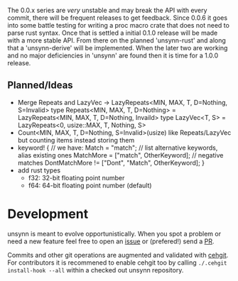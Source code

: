The 0.0.x series are *very* unstable and may break the API with every commit, there will be
frequent releases to get feedback. Since 0.0.6 it goes into some battle testing for writing a
proc macro crate that does not need to parse rust syntax. Once that is settled a initial 0.1.0
release will be made with a more stable API. From there on the planned 'unsynn-rust' and along
that a 'unsynn-derive' will be implemented. When the later two are working and no major
deficiencies in 'unsynn' are found then it is time for a 1.0.0 release.


## Planned/Ideas

* Merge Repeats and LazyVec -> LazyRepeats<MIN, MAX, T, D=Nothing, S=Invalid>
  type Repeats<MIN, MAX, T, D=Nothing> = LazyRepeats<MIN, MAX, T, D=Nothing, Invaild>
  type LazyVec<T, S> = LazyRepeats<0, usize::MAX, T, Nothing, S>
* Count<MIN, MAX, T, D=Nothing, S=Invalid>(usize)
  like Repeats/LazyVec but counting items instead storing them
* keyword! {
      // we have:
      Match = "match";
      // list alternative keywords, alias existing ones
      MatchMore = ["match", OtherKeyword];
      // negative matches
      DontMatchMore != ["Dont", "Match", OtherKeyword];
  }
* add rust types
  * f32: 32-bit floating point number
  * f64: 64-bit floating point number (default)


# Development

unsynn is meant to evolve opportunistically. When you spot a problem or need a new feature
feel free to open an [issue](https://git.pipapo.org/cehteh/unsynn/issues) or (prefered!) send
a [PR](https://git.pipapo.org/cehteh/unsynn/pulls).

Commits and other git operations are augmented and validated with
[cehgit](https://git.pipapo.org/cehteh/cehgit). For contributors it is recommened to enable
cehgit too by calling `./.cehgit install-hook --all` within a checked out unsynn repository.
